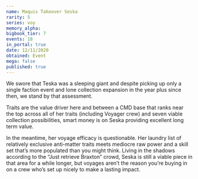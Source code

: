 ```yaml
---
name: Maquis Takeover Seska
rarity: 5
series: voy
memory_alpha:
bigbook_tier: 7
events: 18
in_portal: true
date: 12/11/2020
obtained: Event
mega: false
published: true
---
```


We swore that Teska was a sleeping giant and despite picking up only a single faction event and lone collection expansion in the year plus since then, we stand by that assessment. 

Traits are the value driver here and between a CMD base that ranks near the top across all of her traits (including Voyager crew) and seven viable collection possibilities, smart money is on Seska providing excellent long term value.

In the meantime, her voyage efficacy is questionable. Her laundry list of relatively exclusive anti-matter traits meets mediocre raw power and a skill set that’s more populated than you might think. Living in the shadows according to the “Just retrieve Braxton” crowd, Seska is still a viable piece in that area for a while longer, but voyages aren’t the reason you’re buying in on a crew who’s set up nicely to make a lasting impact.
